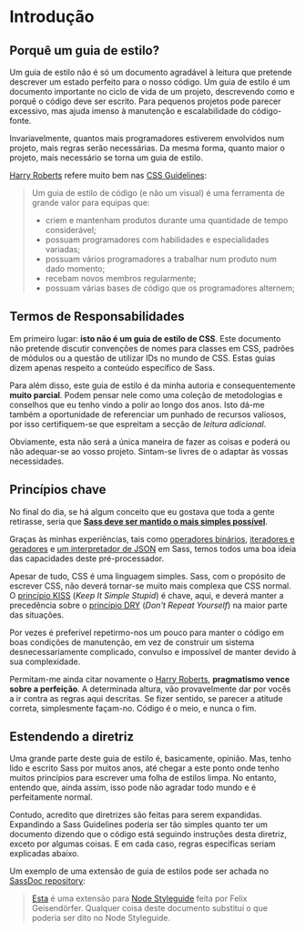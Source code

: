 
# Introdução

## Porquê um guia de estilo?

Um guia de estilo não é só um documento agradável à leitura que pretende descrever um estado perfeito para o nosso código. Um guia de estilo é um documento importante no ciclo de vida de um projeto, descrevendo como e porquê o código deve ser escrito. Para pequenos projetos pode parecer excessivo, mas ajuda imenso à manutenção e escalabilidade do código-fonte.

Invariavelmente, quantos mais programadores estiverem envolvidos num projeto, mais regras serão necessárias. Da mesma forma, quanto maior o projeto, mais necessário se torna um guia de estilo.

[Harry Roberts](http://csswizardry.com) refere muito bem nas [CSS Guidelines](http://cssguidelin.es/#the-importance-of-a-styleguide):

<blockquote>
  <p>Um guia de estilo de código (e não um visual) é uma ferramenta de grande valor para equipas que:</p>
  <ul>
    <li>criem e mantenham produtos durante uma quantidade de tempo considerável;</li>
    <li>possuam programadores com habilidades e especialidades variadas;</li>
    <li>possuam vários programadores a trabalhar num produto num dado momento;</li>
    <li>recebam novos membros regularmente;</li>
    <li>possuam várias bases de código que os programadores alternem;</li>
  </ul>
</blockquote>

## Termos de Responsabilidades

Em primeiro lugar: **isto não é um guia de estilo de CSS**. Este documento não pretende discutir convenções de nomes para classes em CSS, padrões de módulos ou a questão de utilizar IDs no mundo de CSS. Estas guias dizem apenas respeito a conteúdo específico de Sass.

Para além disso, este guia de estilo é da minha autoria e consequentemente **muito parcial**. Podem pensar nele como uma coleção de metodologias e conselhos que eu tenho vindo a polir ao longo dos anos. Isto dá-me também a oportunidade de referenciar um punhado de recursos valiosos, por isso certifiquem-se que espreitam a secção de *leitura adicional*.

Obviamente, esta não será a única maneira de fazer as coisas e poderá ou não adequar-se ao vosso projeto. Sintam-se livres de o adaptar às vossas necessidades.

## Princípios chave

No final do dia, se há algum conceito que eu gostava que toda a gente retirasse, seria que **[Sass deve ser mantido o mais simples possível](http://www.sitepoint.com/keep-sass-simple/)**.

Graças às minhas experiências, tais como [operadores  binários](https://github.com/HugoGiraudel/SassyBitwise), [iteradores e geradores](https://github.com/HugoGiraudel/SassyIteratorsGenerators) e [um interpretador de JSON](https://github.com/HugoGiraudel/SassyJSON) em Sass, temos todos uma boa ideia das capacidades deste pré-processador.

Apesar de tudo, CSS é uma linguagem simples. Sass, com o propósito de escrever CSS, não deverá tornar-se muito mais complexa que CSS normal. O [princípio KISS](http://en.wikipedia.org/wiki/KISS_principle) (*Keep It Simple Stupid*) é chave, aqui, e deverá manter a precedência sobre o [princípio DRY](http://en.wikipedia.org/wiki/Don%27t_repeat_yourself) (*Don't Repeat Yourself*) na maior parte das situações.

Por vezes é preferível repetirmo-nos um pouco para manter o código em boas condições de manutenção, em vez de construir um sistema desnecessariamente complicado, convulso e impossível de manter devido à sua complexidade.

Permitam-me ainda citar novamente o [Harry Roberts](https://csswizardry.com), **pragmatismo vence sobre a perfeição**. A determinada altura, vão provavelmente dar por vocês a ir contra as regras aqui descritas. Se fizer sentido, se parecer a atitude correta, simplesmente façam-no. Código é o meio, e nunca o fim.

## Estendendo a diretriz

Uma grande parte deste guia de estilo é, basicamente, opinião. Mas, tenho lido e escrito Sass por muitos anos, até chegar a este ponto onde tenho muitos princípios para escrever uma folha de estilos limpa. No entanto, entendo que, ainda assim, isso pode não agradar todo mundo e é perfeitamente normal.

Contudo, acredito que diretrizes são feitas para serem expandidas. Expandindo a Sass Guidelines poderia ser tão simples quanto ter um documento dizendo que o código está seguindo instruções desta diretriz, exceto por algumas coisas. E em cada caso, regras específicas seriam explicadas abaixo.

Um exemplo de uma extensão de guia de estilos pode ser achada no [SassDoc repository](https://github.com/SassDoc/sassdoc/blob/master/GUIDELINES.md):

> [Esta](https://github.com/SassDoc/sassdoc/blob/master/GUIDELINES.md) é uma extensão para [Node Styleguide](https://github.com/felixge/node-style-guide) feita por Felix Geisendörfer. Qualquer coisa deste documento substitui o que poderia ser dito no Node Styleguide.